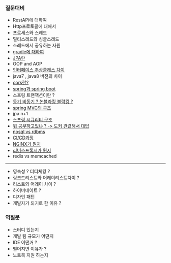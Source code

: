 ### 질문대비
* RestAPi에 대하여 
* Http프로토콜에 대해서 
* 프로세스와 스레드
* 멀티스레드와 싱글스레드
* 스레드에서 공유하는 자원
* [gradle에 대하여](https://github.com/Minkyu222341/studyAndAlgorithm/blob/master/src/main/java/com/sparta/study/Gradle.md)
* [JPA란](https://github.com/Minkyu222341/studyAndAlgorithm/blob/master/src/main/java/com/sparta/study/JPA.md)
* OOP and AOP 
* [인터페이스 추상클래스 차이](https://github.com/Minkyu222341/studyAndAlgorithm/blob/master/src/main/java/com/sparta/study/%EC%9D%B8%ED%84%B0%ED%8E%98%EC%9D%B4%EC%8A%A4%EC%B6%94%EC%83%81%ED%81%B4%EB%9E%98%EC%8A%A4.md)
* java7 , java8 버전의 차이 
* [cors란?](https://github.com/Minkyu222341/studyAndAlgorithm/blob/master/src/main/java/com/sparta/study/CORS.md)
* [spring과 spring boot](https://github.com/Minkyu222341/studyAndAlgorithm/blob/master/src/main/java/com/sparta/study/Spring%20Springboot.md)
* 스프링 트랜잭션이란 ? 
* [동기 비동기 ? 논블라킹 블락킹 ? ](https://github.com/Minkyu222341/studyAndAlgorithm/blob/master/src/main/java/com/sparta/study/%EB%8F%99%EA%B8%B0%EC%99%80%EB%B9%84%EB%8F%99%EA%B8%B0.md)
* [spring MVC의 구조](https://github.com/Minkyu222341/studyAndAlgorithm/blob/master/src/main/java/com/sparta/study/%EC%8A%A4%ED%94%84%EB%A7%81MVC.md)
* jpa n+1 
* [스프링 시큐리티 구조](https://github.com/Minkyu222341/studyAndAlgorithm/blob/master/src/main/java/com/sparta/study/%EC%8A%A4%ED%94%84%EB%A7%81%EC%8B%9C%ED%81%90%EB%A6%AC%ED%8B%B0.md)
* [뭐 공부하고있냐 ? -> 도커 관련해서 대답](https://github.com/Minkyu222341/studyAndAlgorithm/blob/master/src/main/java/com/sparta/study/%EB%8F%84%EC%BB%A4.md)
* [nosql vs rdbms](https://github.com/Minkyu222341/studyAndAlgorithm/blob/master/src/main/java/com/sparta/study/NoSQL%20RDBMS.md)
* [CI/CD과정](https://github.com/Minkyu222341/studyAndAlgorithm/blob/master/src/main/java/com/sparta/study/CICD.md)
* [NGINX가 뭔지](https://github.com/Minkyu222341/studyAndAlgorithm/blob/master/src/main/java/com/sparta/study/NGINX.md)
* [리버스프록시가 뭔지](https://github.com/Minkyu222341/studyAndAlgorithm/blob/master/src/main/java/com/sparta/study/%ED%94%84%EB%A1%9D%EC%8B%9C%EC%84%9C%EB%B2%84.md)
* redis vs memcached

---

* 영속성 ? 더티체킹 ?
* 링크드리스트와 어레이리스트차이 ? 
* 리스트와 어레이 차이 ?
* 하이버네이트 ? 
* 디자인 패턴
* 개발자가 되기로 한 이유 ?

### 역질문
* 스터디 있는지
* 개발 팀 규모가 어떤지
* IDE 어떤거 ?
* 떨어지면 이유가 ? 
* 노트북 지원 하는지 
